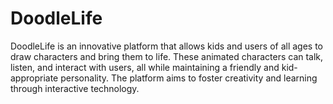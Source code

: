 # DoodleLife
DoodleLife is an innovative platform that allows kids and users of all ages to draw characters and bring them to life. These animated characters can talk, listen, and interact with users, all while maintaining a friendly and kid-appropriate personality. The platform aims to foster creativity and learning through interactive technology.
